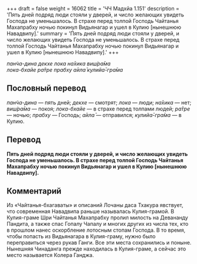 +++
draft = false
weight = 16062
title = 'ЧЧ Мадхйа 1.151'
description = 'Пять дней подряд люди стояли у дверей, и число желающих увидеть Господа не уменьшалось. В страхе перед толпой Господь Чайтанья Махапрабху ночью покинул Видьянагар и ушел в Кулию [нынешнюю Навадвипу].'
summary = 'Пять дней подряд люди стояли у дверей, и число желающих увидеть Господа не уменьшалось. В страхе перед толпой Господь Чайтанья Махапрабху ночью покинул Видьянагар и ушел в Кулию [нынешнюю Навадвипу].'
+++

_пан̃ча-дина декхе лока на̄хика виш́ра̄ма  
лока-бхайе ра̄тре прабху а̄ила̄ кулийа̄-гра̄ма_

## Пословный перевод

_пан̃ча_\-_дина_ — пять дней; _декхе_ — смотрят; _лока_ — люди; _на̄хика_ — нет; _виш́ра̄ма_ — покоя; _лока_\-_бхайе_ — в страхе перед толпами людей; _ра̄тре_ — ночью; _прабху_ — Господь; _а̄ила̄_ — отправился; _кулийа̄_\-_гра̄ма_ — в Кулию.

## Перевод

**Пять дней подряд люди стояли у дверей, и число желающих увидеть Господа не уменьшалось. В страхе перед толпой Господь Чайтанья Махапрабху ночью покинул Видьянагар и ушел в Кулию \[нынешнюю Навадвипу\].**

## Комментарий

Из «Чайтанья-бхагаваты» и описаний Лочаны даса Тхакура явствует, что современная Навадвипа раньше называлась Кулия-грамой. В Кулия-граме Шри Чайтанья Махапрабху пролил милость на Девананду Пандита, а также спас Гопалу Чапалу и многих других из числа тех, кто в прошлом нанес оскорбление лотосным стопам Господа. В то время, чтобы попасть из Видьянагара в Кулия-граму, нужно было переправиться через рукав Ганги. Все эти места сохранились и поныне. Нынешняя Чинаданга прежде находилась в Кулия-граме, а сейчас это место называется Колера Ганджа.
